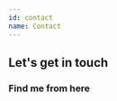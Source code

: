 ```yaml
---
id: contact
name: Contact
---
```


<section>

<h2>Let's get in touch</h2>

<h3><span>Find me from here</span></h3>
<div class="contacts">
    <div class="link">
        <a href="https://www.instagram.com/hrmun.anthony/" target="_blank" class="fab fa-instagram fa-3x" ></a>
    </div>
    <div class="link">
        <a href="https://www.facebook.com/hrmun.anthony" target="_blank" class="fab fa-facebook-f fa-3x"></a>
    </div>
    <div class="link">
        <a href="https://www.linkedin.com/in/hrmun/" target="_blank" class="fab fa-linkedin-in fa-3x"></a>
    </div>
     <div class="link">
        <a href="https://github.com/hrmun/" target="_blank" class="fab fa-github fa-3x"></a>
    </div>
</div>

</section>
